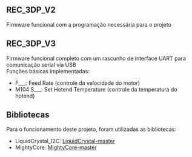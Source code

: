 ## REC_3DP_V2  
Firmware funcional com a programação necessária para o projeto

## REC_3DP_V3
Firmware funcional completo com um rascunho de interface UART para comunicação serial via USB  
Funções básicas implementadas:
* F___: Feed Rate (controle da velocidade do motor)
* M104 S___: Set Hotend Temperature (controle da temperatura do hotend)

## Bibliotecas  
Para o funcionamento deste projeto, foram utilizadas as bibliotecas:  
* LiquidCrystal_I2C: [LiquidCrystal-master](Bibliotecas/LiquidCrystal_I2C-master.zip)  
* MightyCore: [MightyCore-master](Bibliotecas/MightyCore-master.zip)
